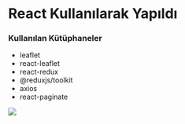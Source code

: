 <h1>React Kullanılarak Yapıldı</h1>

<h3>Kullanılan Kütüphaneler</h3>

<ul>
<li>leaflet</li>
<li>react-leaflet</li>
<li>react-redux</li>
<li>@reduxjs/toolkit</li>
<li>axios</li>
<li>react-paginate</li>
</ul>

![](src/fly.gif)
